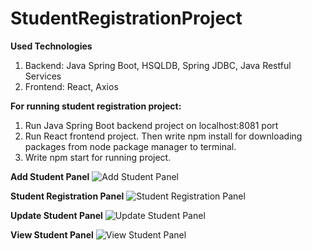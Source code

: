 # StudentRegistrationProject

**Used Technologies**
1) Backend: Java Spring Boot, HSQLDB, Spring JDBC, Java Restful Services
2) Frontend: React, Axios

**For running student registration project:**
1) Run Java Spring Boot backend project on localhost:8081 port
2) Run React frontend project. Then write npm install for downloading packages from node package manager to terminal.
3) Write npm start for running project.


**Add Student Panel**
![Add Student Panel](https://user-images.githubusercontent.com/79416722/126227040-c9f961f6-2ad0-4dac-b0d6-98d3f498085c.PNG)


**Student Registration Panel**
![Student Registration Panel](https://user-images.githubusercontent.com/79416722/126227151-800c4a43-07b5-4c3c-a604-cacdf852cc1d.PNG)


**Update Student Panel**
![Update Student Panel](https://user-images.githubusercontent.com/79416722/126227187-50ebf41e-8096-42f0-9239-1cfefdf27dac.PNG)


**View Student Panel**
![View Student Panel](https://user-images.githubusercontent.com/79416722/126227236-63353c36-2fbd-441f-87d1-699deb15ef73.PNG)
